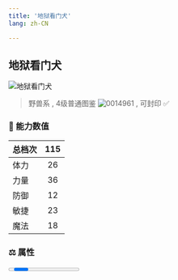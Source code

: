 ```yaml
---
title: '地狱看门犬'
lang: zh-CN

---
```


<RouterBack />

## 地狱看门犬

![地狱看门犬](https://user-images.githubusercontent.com/78347270/115937639-6422f780-a4d3-11eb-849b-0270d9b66f45.gif) 

> 野兽系 , 4级普通图鉴 ![0014961](https://user-images.githubusercontent.com/78347270/115963859-4ea5e000-a55c-11eb-84e2-5fee99d1fbb6.gif) , 可封印 ✅ 


### 💪 能力数值

| 总档次       | 115            |
| :----------- |:-------------:|
| 体力      | 26   <Stars :number="2.5" />  |
| 力量      | 36   <Stars :number="3.5" />  |
| 防御      | 12  <Stars :number="1" />  | 
| 敏捷      | 23  <Stars :number="2.5" />  | 
| 魔法      | 18  <Stars :number="2" />   | 


### ⚖️ 属性

<Progress earth :number="0" />

<Progress water :number="6" />

<Progress fire :number="4" />

<Progress wind :number="0" />

### ✨ 技能栏 <Strong>7个</Strong>

- 攻击
- 防御
- 连击 Lv1

### 👶 1级出现点

- 将LV20以上的地狱看门犬拿到亚留特村(48,37)换取LV1



